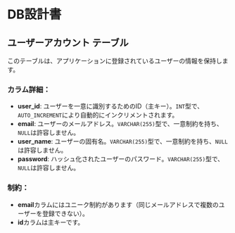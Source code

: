 # DB設計書

## ユーザーアカウント テーブル

このテーブルは、アプリケーションに登録されているユーザーの情報を保持します。

### カラム詳細：
- **user_id**: ユーザーを一意に識別するためのID（主キー）。`INT`型で、`AUTO_INCREMENT`により自動的にインクリメントされます。
- **email**: ユーザーのメールアドレス。`VARCHAR(255)`型で、一意制約を持ち、`NULL`は許容しません。
- **user_name**: ユーザーの固有名。`VARCHAR(255)`型で、一意制約を持ち、`NULL`は許容しません。
- **password**: ハッシュ化されたユーザーのパスワード。`VARCHAR(255)`型で、`NULL`は許容しません。

### 制約：
- **email**カラムにはユニーク制約があります（同じメールアドレスで複数のユーザーを登録できない）。
- **id**カラムは主キーです。